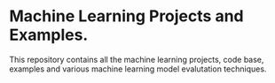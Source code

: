 # Machine Learning Projects and Examples.

This repository contains all the machine learning projects, code base, examples and various machine learning model evalutation techniques.



